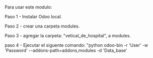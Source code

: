Para usar este modulo:

Paso 1 - Instalar Odoo local.

Paso 2 - crear una carpeta modules.

Paso 3 - agregar la carpeta: "vetical_de_hospital", a modules.

paso 4 - Ejecutar el siguente comando: "python odoo-bin -r 'User' -w 'Password' --addons-path=addons,modules -d 'Data_base'
